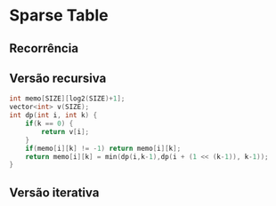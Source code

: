 # Sparse Table

## Recorrência


## Versão recursiva

```cpp
int memo[SIZE][log2(SIZE)+1];
vector<int> v(SIZE);
int dp(int i, int k) {
	if(k == 0) {
		return v[i];
	}
	if(memo[i][k] != -1) return memo[i][k];
	return memo[i][k] = min(dp(i,k-1),dp(i + (1 << (k-1)), k-1));
}
```

## Versão iterativa